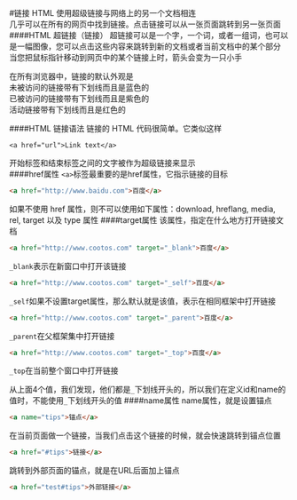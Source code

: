 #链接
HTML 使用超级链接与网络上的另一个文档相连         
几乎可以在所有的网页中找到链接。点击链接可以从一张页面跳转到另一张页面
####HTML 超链接（链接）
超链接可以是一个字，一个词，或者一组词，也可以是一幅图像，您可以点击这些内容来跳转到新的文档或者当前文档中的某个部分           
当您把鼠标指针移动到网页中的某个链接上时，箭头会变为一只小手           

在所有浏览器中，链接的默认外观是           
未被访问的链接带有下划线而且是蓝色的           
已被访问的链接带有下划线而且是紫色的         
活动链接带有下划线而且是红色的

####HTML 链接语法
链接的 HTML 代码很简单。它类似这样
```text
<a href="url">Link text</a>
```             
开始标签和结束标签之间的文字被作为超级链接来显示                  
####href属性
`<a>`标签最重要的是href属性，它指示链接的目标      
```html
<a href="http://www.baidu.com">百度</a>
```
如果不使用 href 属性，则不可以使用如下属性：download, hreflang, media, rel, target 以及 type 属性 
####target属性
该属性，指定在什么地方打开链接文档    
```html
<a href="http://www.cootos.com" target="_blank">百度</a>
```
`_blank`表示在新窗口中打开该链接          
```html
<a href="http://www.cootos.com" target="_self">百度</a>
```
`_self`如果不设置target属性，那么默认就是该值，表示在相同框架中打开链接        
```html
<a href="http://www.cootos.com" target="_parent">百度</a>
```
`_parent`在父框架集中打开链接
```html
<a href="http://www.cootos.com" target="_top">百度</a>
```
`_top`在当前整个窗口中打开链接

从上面4个值，我们发现，他们都是`_`下划线开头的，所以我们在定义id和name的值时，不能使用`_`下划线开头的值
####name属性
name属性，就是设置锚点
```html
<a name="tips">锚点</a>
```
在当前页面做一个链接，当我们点击这个链接的时候，就会快速跳转到锚点位置
```html
<a href="#tips">链接</a>
```
跳转到外部页面的锚点，就是在URL后面加上锚点
```html
<a href="test#tips">外部链接</a>
```




